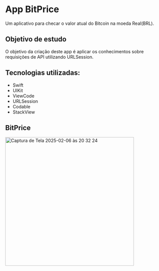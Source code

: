 # App BitPrice

Um aplicativo para checar o valor atual do Bitcoin na moeda Real(BRL).

## Objetivo de estudo
O objetivo da criação deste app é aplicar os conhecimentos sobre requisições de API utilizando URLSession.

## Tecnologias utilizadas:
- Swift
- UIKit
- ViewCode
- URLSession
- Codable
- StackView

## BitPrice
<img width="406" alt="Captura de Tela 2025-02-06 às 20 32 24" src="https://github.com/user-attachments/assets/09592a90-8d29-4b1c-8ba3-8e884378e4d7" />
